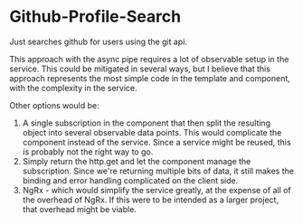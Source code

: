 # Github-Profile-Search
Just searches github for users using the git api.

This approach with the async pipe requires a lot of observable setup in the service.  This could be mitigated in several ways, but I believe that this approach represents the most simple code in the template and component, with the complexity in the service.

Other options would be:

1. A single subscription in the component that then split the resulting object into several observable data points.  This would complicate the component instead of the service.  Since a service might be reused, this is probably not the right way to go.
1. Simply return the http.get and let the component manage the subscription. Since we're returning multiple bits of data, it still makes the binding and error handling complicated on the client side.
1. NgRx - which would simplify the service greatly, at the expense of all of the overhead of NgRx.  If this were to be intended as a larger project, that overhead might be viable.